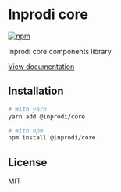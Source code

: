# Inprodi core

[![npm](https://img.shields.io/npm/dm/@inprodi/core)](https://www.npmjs.com/package/@inprodi/core)

Inprodi core components library.

[View documentation](https://guileless-parfait-5f3c72.netlify.app/?path=/story/core-form-textarea--basic)

## Installation

```bash
# With yarn
yarn add @inprodi/core

# With npm
npm install @inprodi/core
```

## License

MIT
